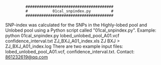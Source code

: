              #######################################
             #           01cal_snpindex.py         #
             #######################################
SNP-index was calculated for the SNPs in the Highly-lobed pool and Unlobed pool using a Python script called "01cal_snpindex.py".
Example: python 01cal_snpindex.py lobed_unlobed_pool_A01.vcf confidence_interval.txt ZJ_BXJ_A01_index.xls ZJ BXJ > ZJ_BXJ_A01_index.log
There are two example input files: lobed_unlobed_pool_A01.vcf, confidence_interval.txt.
Contact: 861232619@qq.com
